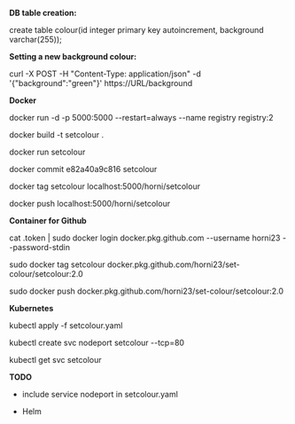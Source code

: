 **DB table creation:**

create table colour(id integer primary key autoincrement, background varchar(255));


**Setting a new background colour:**

curl -X POST -H "Content-Type: application/json" -d '{"background":"green"}' https://URL/background


**Docker**

docker run -d -p 5000:5000 --restart=always --name registry registry:2

docker build -t setcolour .

docker run setcolour

docker commit e82a40a9c816 setcolour

docker tag setcolour localhost:5000/horni/setcolour

docker push localhost:5000/horni/setcolour

**Container for Github**

cat .token | sudo docker login docker.pkg.github.com --username horni23 --password-stdin

sudo docker tag setcolour docker.pkg.github.com/horni23/set-colour/setcolour:2.0

sudo docker push docker.pkg.github.com/horni23/set-colour/setcolour:2.0

**Kubernetes**

kubectl apply -f setcolour.yaml

kubectl create svc nodeport setcolour --tcp=80

kubectl get svc setcolour

**TODO**

- include service nodeport in setcolour.yaml

- Helm
